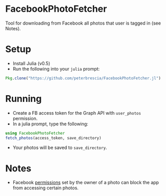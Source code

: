 # FacebookPhotoFetcher
Tool for downloading from Facebook all photos that user is tagged in (see Notes).

# Setup
- Install Julia (v0.5)
- Run the following into your `julia` prompt:
```jl
Pkg.clone("https://github.com/peterbrescia/FacebookPhotoFetcher.jl")
```

# Running
- Create a FB access token for the Graph API with `user_photos` permission.
- In a julia prompt, type the following:
```jl
using FacebookPhotoFetcher
fetch_photos(access_token, save_directory)
```
- Your photos will be saved to `save_directory`.

# Notes
- Facebook [permissions](https://developers.facebook.com/docs/graph-api/reference/photo) set by the owner of a photo can block the app from accessing certain photos.
